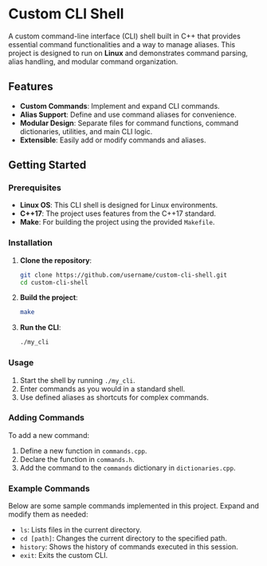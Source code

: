 # Custom CLI Shell

A custom command-line interface (CLI) shell built in C++ that provides essential command functionalities and a way to manage aliases. This project is designed to run on **Linux** and demonstrates command parsing, alias handling, and modular command organization.

## Features

- **Custom Commands**: Implement and expand CLI commands.
- **Alias Support**: Define and use command aliases for convenience.
- **Modular Design**: Separate files for command functions, command dictionaries, utilities, and main CLI logic.
- **Extensible**: Easily add or modify commands and aliases.


## Getting Started

### Prerequisites

- **Linux OS**: This CLI shell is designed for Linux environments.
- **C++17**: The project uses features from the C++17 standard.
- **Make**: For building the project using the provided `Makefile`.

### Installation

1. **Clone the repository**:

    ```bash
    git clone https://github.com/username/custom-cli-shell.git
    cd custom-cli-shell
    ```

2. **Build the project**:

    ```bash
    make
    ```

3. **Run the CLI**:

    ```bash
    ./my_cli
    ```

### Usage

1. Start the shell by running `./my_cli`.
2. Enter commands as you would in a standard shell.
3. Use defined aliases as shortcuts for complex commands.

### Adding Commands

To add a new command:

1. Define a new function in `commands.cpp`.
2. Declare the function in `commands.h`.
3. Add the command to the `commands` dictionary in `dictionaries.cpp`.

### Example Commands

Below are some sample commands implemented in this project. Expand and modify them as needed:

- `ls`: Lists files in the current directory.
- `cd [path]`: Changes the current directory to the specified path.
- `history`: Shows the history of commands executed in this session.
- `exit`: Exits the custom CLI.


